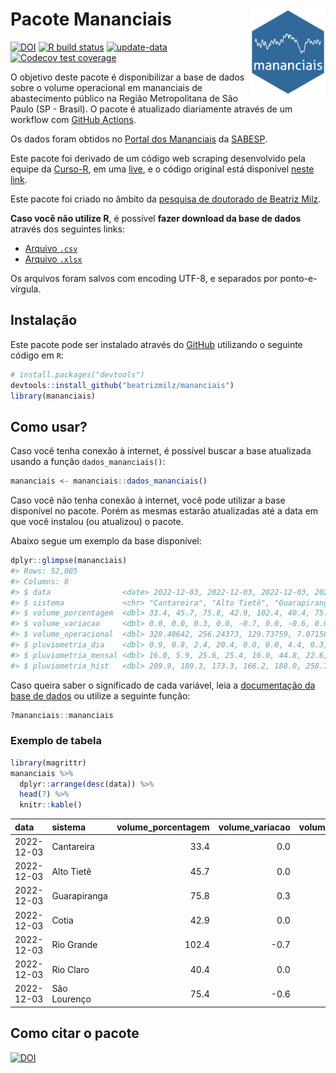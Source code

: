
<!-- README.md is generated from README.Rmd. Please edit that file -->

# Pacote Mananciais <img src="man/figures/hexlogo.png" align="right" width = "120px"/>

<!-- badges: start -->

[![DOI](https://zenodo.org/badge/DOI/10.5281/zenodo.4733056.svg)](https://doi.org/10.5281/zenodo.4733056)
[![R build
status](https://github.com/beatrizmilz/mananciais/workflows/R-CMD-check/badge.svg)](https://github.com/beatrizmilz/mananciais/actions)
[![update-data](https://github.com/beatrizmilz/mananciais/actions/workflows/2-update_data.yaml/badge.svg)](https://github.com/beatrizmilz/mananciais/actions/workflows/2-update_data.yaml)
[![Codecov test
coverage](https://codecov.io/gh/beatrizmilz/mananciais/branch/master/graph/badge.svg)](https://codecov.io/gh/beatrizmilz/mananciais?branch=master)
<!-- badges: end -->

O objetivo deste pacote é disponibilizar a base de dados sobre o volume
operacional em mananciais de abastecimento público na Região
Metropolitana de São Paulo (SP - Brasil). O pacote é atualizado
diariamente através de um workflow com [GitHub
Actions](https://github.com/beatrizmilz/mananciais/actions).

Os dados foram obtidos no [Portal dos
Mananciais](http://mananciais.sabesp.com.br/Situacao) da
[SABESP](http://site.sabesp.com.br/site/Default.aspx).

Este pacote foi derivado de um código web scraping desenvolvido pela
equipe da [Curso-R](https://www.curso-r.com/), em uma
[live](https://youtu.be/jvZIxrMmOcQ), e o código original está
disponível [neste
link](https://github.com/curso-r/lives/blob/master/drafts/20200730_scraper_sabesp.R).

Este pacote foi criado no âmbito da [pesquisa de doutorado de Beatriz
Milz](https://beatrizmilz.github.io/tese/).

**Caso você não utilize R**, é possível **fazer download da base de
dados** através dos seguintes links:

- [Arquivo
  `.csv`](https://github.com/beatrizmilz/mananciais/raw/master/inst/extdata/mananciais.csv)
- [Arquivo
  `.xlsx`](https://github.com/beatrizmilz/mananciais/blob/master/inst/extdata/mananciais.xlsx?raw=true)

Os arquivos foram salvos com encoding UTF-8, e separados por
ponto-e-vírgula.

## Instalação

Este pacote pode ser instalado através do [GitHub](https://github.com/)
utilizando o seguinte código em `R`:

``` r
# install.packages("devtools")
devtools::install_github("beatrizmilz/mananciais")
library(mananciais)
```

## Como usar?

Caso você tenha conexão à internet, é possível buscar a base atualizada
usando a função `dados_mananciais()`:

``` r
mananciais <- mananciais::dados_mananciais() 
```

Caso você não tenha conexão à internet, você pode utilizar a base
disponível no pacote. Porém as mesmas estarão atualizadas até a data em
que você instalou (ou atualizou) o pacote.

Abaixo segue um exemplo da base disponível:

``` r
dplyr::glimpse(mananciais)
#> Rows: 52,005
#> Columns: 8
#> $ data                <date> 2022-12-03, 2022-12-03, 2022-12-03, 2022-12-03, 2…
#> $ sistema             <chr> "Cantareira", "Alto Tietê", "Guarapiranga", "Cotia…
#> $ volume_porcentagem  <dbl> 33.4, 45.7, 75.8, 42.9, 102.4, 40.4, 75.4, 33.4, 4…
#> $ volume_variacao     <dbl> 0.0, 0.0, 0.3, 0.0, -0.7, 0.0, -0.6, 0.0, 0.0, 0.8…
#> $ volume_operacional  <dbl> 328.48642, 256.24373, 129.73759, 7.07158, 114.8730…
#> $ pluviometria_dia    <dbl> 0.9, 0.8, 2.4, 20.4, 0.0, 0.0, 4.4, 0.3, 0.1, 0.0,…
#> $ pluviometria_mensal <dbl> 16.0, 5.9, 25.6, 25.4, 16.0, 44.8, 22.6, 15.1, 5.1…
#> $ pluviometria_hist   <dbl> 209.9, 189.3, 173.3, 166.2, 188.0, 258.7, 211.9, 2…
```

Caso queira saber o significado de cada variável, leia a [documentação
da base de
dados](https://beatrizmilz.github.io/mananciais/reference/mananciais.html)
ou utilize a seguinte função:

``` r
?mananciais::mananciais
```

### Exemplo de tabela

``` r
library(magrittr)
mananciais %>% 
  dplyr::arrange(desc(data)) %>% 
  head(7) %>%
  knitr::kable()
```

| data       | sistema      | volume_porcentagem | volume_variacao | volume_operacional | pluviometria_dia | pluviometria_mensal | pluviometria_hist |
|:-----------|:-------------|-------------------:|----------------:|-------------------:|-----------------:|--------------------:|------------------:|
| 2022-12-03 | Cantareira   |               33.4 |             0.0 |          328.48642 |              0.9 |                16.0 |             209.9 |
| 2022-12-03 | Alto Tietê   |               45.7 |             0.0 |          256.24373 |              0.8 |                 5.9 |             189.3 |
| 2022-12-03 | Guarapiranga |               75.8 |             0.3 |          129.73759 |              2.4 |                25.6 |             173.3 |
| 2022-12-03 | Cotia        |               42.9 |             0.0 |            7.07158 |             20.4 |                25.4 |             166.2 |
| 2022-12-03 | Rio Grande   |              102.4 |            -0.7 |          114.87307 |              0.0 |                16.0 |             188.0 |
| 2022-12-03 | Rio Claro    |               40.4 |             0.0 |            5.51483 |              0.0 |                44.8 |             258.7 |
| 2022-12-03 | São Lourenço |               75.4 |            -0.6 |           66.93377 |              4.4 |                22.6 |             211.9 |

## Como citar o pacote

[![DOI](https://zenodo.org/badge/DOI/10.5281/zenodo.4733056.svg)](https://doi.org/10.5281/zenodo.4733056)

